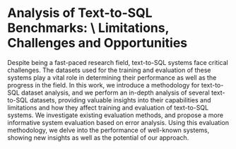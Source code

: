 # Analysis of Text-to-SQL Benchmarks: \\ Limitations, Challenges and Opportunities

Despite being a fast-paced research field, text-to-SQL systems face critical challenges. The datasets used for the training and evaluation of these systems play a vital role in determining their performance as well as  the progress in the field. In this work, we introduce a methodology for text-to-SQL dataset analysis, and we perform an in-depth analysis of several text-to-SQL datasets, providing valuable insights into their capabilities and limitations and how they affect training and evaluation of text-to-SQL systems.  We investigate existing evaluation methods, and propose a more informative system evaluation based on error analysis. Using this evaluation methodology, we delve into the performance of well-known systems, showing new insights as well as the potential of our approach. 
